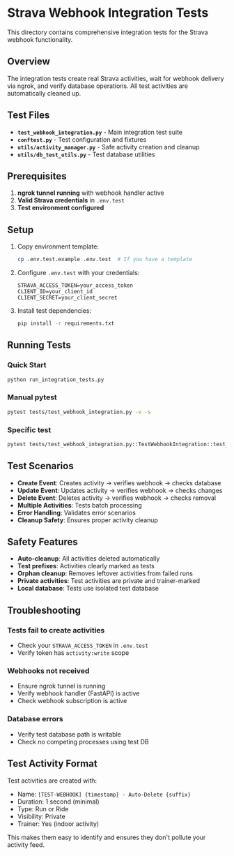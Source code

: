 # Strava Webhook Integration Tests

This directory contains comprehensive integration tests for the Strava webhook functionality.

## Overview

The integration tests create real Strava activities, wait for webhook delivery via ngrok, and verify database operations. All test activities are automatically cleaned up.

## Test Files

- **`test_webhook_integration.py`** - Main integration test suite
- **`conftest.py`** - Test configuration and fixtures
- **`utils/activity_manager.py`** - Safe activity creation and cleanup
- **`utils/db_test_utils.py`** - Test database utilities

## Prerequisites

1. **ngrok tunnel running** with webhook handler active
2. **Valid Strava credentials** in `.env.test`
3. **Test environment configured**

## Setup

1. Copy environment template:
   ```bash
   cp .env.test.example .env.test  # If you have a template
   ```

2. Configure `.env.test` with your credentials:
   ```
   STRAVA_ACCESS_TOKEN=your_access_token
   CLIENT_ID=your_client_id  
   CLIENT_SECRET=your_client_secret
   ```

3. Install test dependencies:
   ```bash
   pip install -r requirements.txt
   ```

## Running Tests

### Quick Start
```bash
python run_integration_tests.py
```

### Manual pytest
```bash
pytest tests/test_webhook_integration.py -v -s
```

### Specific test
```bash
pytest tests/test_webhook_integration.py::TestWebhookIntegration::test_webhook_create_activity -v -s
```

## Test Scenarios

- **Create Event**: Creates activity → verifies webhook → checks database
- **Update Event**: Updates activity → verifies webhook → checks changes  
- **Delete Event**: Deletes activity → verifies webhook → checks removal
- **Multiple Activities**: Tests batch processing
- **Error Handling**: Validates error scenarios
- **Cleanup Safety**: Ensures proper activity cleanup

## Safety Features

- **Auto-cleanup**: All activities deleted automatically
- **Test prefixes**: Activities clearly marked as tests
- **Orphan cleanup**: Removes leftover activities from failed runs
- **Private activities**: Test activities are private and trainer-marked
- **Local database**: Tests use isolated test database

## Troubleshooting

### Tests fail to create activities
- Check your `STRAVA_ACCESS_TOKEN` in `.env.test`
- Verify token has `activity:write` scope

### Webhooks not received  
- Ensure ngrok tunnel is running
- Verify webhook handler (FastAPI) is active
- Check webhook subscription is active

### Database errors
- Verify test database path is writable
- Check no competing processes using test DB

## Test Activity Format

Test activities are created with:
- Name: `[TEST-WEBHOOK] {timestamp} - Auto-Delete {suffix}`
- Duration: 1 second (minimal)
- Type: Run or Ride
- Visibility: Private
- Trainer: Yes (indoor activity)

This makes them easy to identify and ensures they don't pollute your activity feed.
